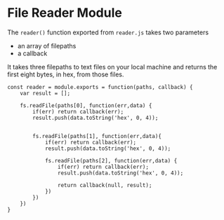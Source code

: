 # File Reader Module
The `reader()` function exported from `reader.js` takes two parameters
 - an array of filepaths
 - a callback

It takes three filepaths to text files on your local machine and returns the first eight bytes, in hex, from those files. 

```
const reader = module.exports = function(paths, callback) {
    var result = [];

    fs.readFile(paths[0], function(err,data) {
        if(err) return callback(err);
        result.push(data.toString('hex', 0, 4));
        
    
        fs.readFile(paths[1], function(err,data){
            if(err) return callback(err);
            result.push(data.toString('hex', 0, 4));
        
            fs.readFile(paths[2], function(err,data) {
                if(err) return callback(err);
                result.push(data.toString('hex', 0, 4));

                return callback(null, result);
            })
        })
    })
}
```

